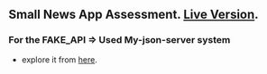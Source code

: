 ## Small News App Assessment. [Live Version](https://jolly-noyce-098b16.netlify.app/).

### For the FAKE_API => Used My-json-server system
- explore it from [here](https://my-json-server.typicode.com/Zo3rb/news-fake-api).
